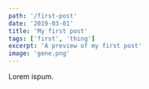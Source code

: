 ```yaml
---
path: '/first-post'
date: '2019-03-01'
title: 'My first post'
tags: ['first', 'thing']
excerpt: 'A preview of my first post'
image: 'gene.png'
---
```


Lorem ispum.
